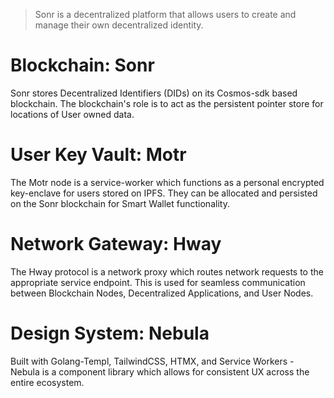 > Sonr is a decentralized platform that allows users to create and manage their own decentralized identity.

# Blockchain: Sonr

Sonr stores Decentralized Identifiers (DIDs) on its Cosmos-sdk based blockchain. The blockchain's role is to act as the
persistent pointer store for locations of User owned data.

# User Key Vault: Motr

The Motr node is a service-worker which functions as a personal encrypted key-enclave for users stored on IPFS. They can be allocated and persisted on the
Sonr blockchain for Smart Wallet functionality.

# Network Gateway: Hway

The Hway protocol is a network proxy which routes network requests to the appropriate service endpoint. This is used for seamless communication between
Blockchain Nodes, Decentralized Applications, and User Nodes.

# Design System: Nebula

Built with Golang-Templ, TailwindCSS, HTMX, and Service Workers - Nebula is a component library which allows for
consistent UX across the entire ecosystem.
